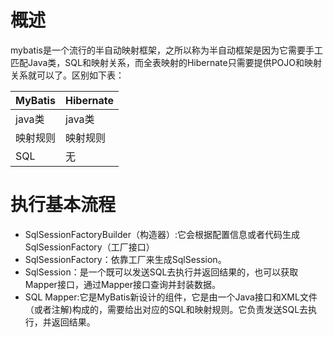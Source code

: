 # 概述

mybatis是一个流行的半自动映射框架，之所以称为半自动框架是因为它需要手工匹配Java类，SQL和映射关系，而全表映射的Hibernate只需要提供POJO和映射关系就可以了。区别如下表：

| MyBatis  | Hibernate |
| -------- | --------- |
| java类   | java类    |
| 映射规则 | 映射规则  |
| SQL      | 无        |

# 执行基本流程

- SqlSessionFactoryBuilder（构造器）:它会根据配置信息或者代码生成SqlSessionFactory（工厂接口）
- SqlSessionFactory：依靠工厂来生成SqlSession。
- SqlSession：是一个既可以发送SQL去执行并返回结果的，也可以获取Mapper接口，通过Mapper接口查询并封装数据。
- SQL Mapper:它是MyBatis新设计的组件，它是由一个Java接口和XML文件（或者注解)构成的，需要给出对应的SQL和映射规则。它负责发送SQL去执行，并返回结果。